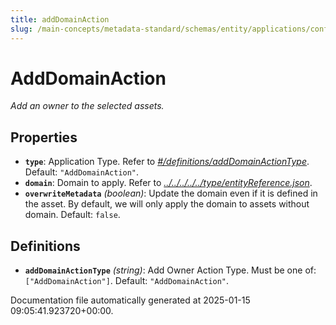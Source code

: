 ```yaml
---
title: addDomainAction
slug: /main-concepts/metadata-standard/schemas/entity/applications/configuration/external/automator/adddomainaction
---
```


# AddDomainAction

*Add an owner to the selected assets.*

## Properties

- **`type`**: Application Type. Refer to *[#/definitions/addDomainActionType](#definitions/addDomainActionType)*. Default: `"AddDomainAction"`.
- **`domain`**: Domain to apply. Refer to *[../../../../../type/entityReference.json](#/../../../../type/entityReference.json)*.
- **`overwriteMetadata`** *(boolean)*: Update the domain even if it is defined in the asset. By default, we will only apply the domain to assets without domain. Default: `false`.
## Definitions

- **`addDomainActionType`** *(string)*: Add Owner Action Type. Must be one of: `["AddDomainAction"]`. Default: `"AddDomainAction"`.


Documentation file automatically generated at 2025-01-15 09:05:41.923720+00:00.
